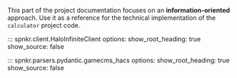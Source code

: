 This part of the project documentation focuses on
an **information-oriented** approach. Use it as a
reference for the technical implementation of the
`calculator` project code.

::: spnkr.client.HaloInfiniteClient
    options:
        show_root_heading: true
        show_source: false

::: spnkr.parsers.pydantic.gamecms_hacs
    options:
        show_root_heading: true
        show_source: false
